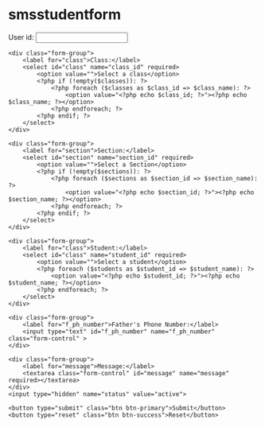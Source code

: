 # smsstudentform
 <form role="form" action="messages.php" method="POST">
            <div class="form-group">
        <label for="user_id">User id:</label>
        <input type="text" id="f_ph_number" name="user_id" class="form-control" >
    </div>

    <div class="form-group">
        <label for="class">Class:</label>
        <select id="class" name="class_id" required>
            <option value="">Select a class</option>
            <?php if (!empty($classes)): ?>
                <?php foreach ($classes as $class_id => $class_name): ?>
                    <option value="<?php echo $class_id; ?>"><?php echo $class_name; ?></option>
                <?php endforeach; ?>
            <?php endif; ?>
        </select>
    </div>

    <div class="form-group">
        <label for="section">Section:</label>
        <select id="section" name="section_id" required>
            <option value="">Select a Section</option>
            <?php if (!empty($sections)): ?>
                <?php foreach ($sections as $section_id => $section_name): ?>
                    <option value="<?php echo $section_id; ?>"><?php echo $section_name; ?></option>
                <?php endforeach; ?>
            <?php endif; ?>
        </select>
    </div>

    <div class="form-group">
        <label for="class">Student:</label>
        <select id="class" name="student_id" required>
            <option value="">Select a student</option>
            <?php foreach ($students as $student_id => $student_name): ?>
                <option value="<?php echo $student_id; ?>"><?php echo $student_name; ?></option>
            <?php endforeach; ?>
        </select>
    </div>

    <div class="form-group">
        <label for="f_ph_number">Father's Phone Number:</label>
        <input type="text" id="f_ph_number" name="f_ph_number" class="form-control" >
    </div>

    <div class="form-group">
        <label for="message">Message:</label>
        <textarea class="form-control" id="message" name="message" required></textarea>
    </div>
    <input type="hidden" name="status" value="active">

    <button type="submit" class="btn btn-primary">Submit</button>
    <button type="reset" class="btn btn-success">Reset</button>
</form>
